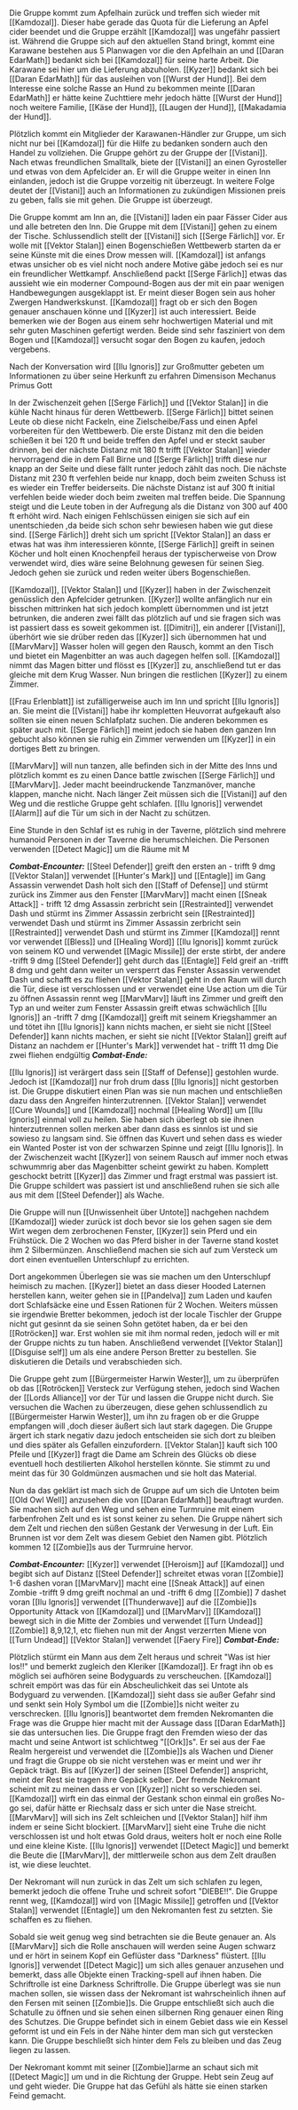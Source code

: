 Die Gruppe kommt zum Apfelhain zurück und treffen sich wieder mit [[Kamdozal]]. Dieser habe gerade das Quota für die Lieferung an Apfel cider beendet und die Gruppe erzählt [[Kamdozal]] was ungefähr passiert ist. Während die Gruppe sich auf den aktuellen Stand bringt, kommt eine Karawane bestehen aus 5 Planwagen vor die den Apfelhain an und [[Daran EdarMath]] bedankt sich bei [[Kamdozal]] für seine harte Arbeit. Die Karawane sei hier um die Lieferung abzuholen. [[Kyzer]] bedankt sich bei [[Daran EdarMath]] für das ausleihen von [[Wurst der Hund]]. Bei dem Interesse eine solche Rasse an Hund zu bekommen meinte [[Daran EdarMath]] er hätte keine Zuchttiere mehr jedoch hätte [[Wurst der Hund]] noch weitere Familie, [[Käse der Hund]], [[Laugen der Hund]], [[Makadamia der Hund]].

Plötzlich kommt ein Mitglieder der Karawanen-Händler zur Gruppe, um sich nicht nur bei [[Kamdozal]] für die Hilfe zu bedanken sondern auch den Handel zu vollziehen. Die Gruppe gehört zu der Gruppe der [[Vistani]]. Nach etwas freundlichen Smalltalk, biete der [[Vistani]] an einen Gyrosteller und etwas von dem Apfelcider an. Er will die Gruppe weiter in einen Inn einlanden, jedoch ist die Gruppe vorzeitig nit überzeugt. In weitere Folge deutet der [[Vistani]] auch an Informationen zu zukündigen Missionen preis zu geben, falls sie mit gehen. Die Gruppe ist überzeugt.

Die Gruppe kommt am Inn an, die [[Vistani]] laden ein paar Fässer Cider aus und alle betreten den Inn. Die Gruppe mit dem [[Vistani]] gehen zu einem der Tische. Schlussendlich stellt der [[Vistani]] sich [[Serge Färlich]] vor. Er wolle mit [[Vektor Stalan]] einen Bogenschießen Wettbewerb starten da er seine Künste mit die eines Drow messen will. [[Kamdozal]] ist anfangs etwas unsicher ob es viel nicht noch andere Motive gäbe jedoch sei es nur ein freundlicher Wettkampf. Anschließend packt [[Serge Färlich]] etwas das aussieht wie ein moderner Compound-Bogen aus der mit ein paar wenigen Handbewegungen ausgeklappt ist. Er meint dieser Bogen sein aus hoher Zwergen Handwerkskunst. [[Kamdozal]] fragt ob er sich den Bogen genauer anschauen könne und [[Kyzer]] ist auch interessiert. Beide bemerken wie der Bogen aus einem sehr hochwertigen Material und mit sehr guten Maschinen gefertigt werden. Beide sind sehr fasziniert von dem Bogen und [[Kamdozal]] versucht sogar den Bogen zu kaufen, jedoch vergebens.

Nach der Konversation wird [[Ilu Ignoris]] zur Großmutter gebeten um Informationen zu über seine Herkunft zu erfahren
Dimensison Mechanus
Primus Gott

In der Zwischenzeit gehen [[Serge Färlich]] und [[Vektor Stalan]] in die kühle Nacht hinaus für deren Wettbewerb. [[Serge Färlich]] bittet seinen Leute ob diese nicht Fackeln, eine Zielscheibe/Fass und einen Apfel vorbereiten für den Wettbewerb. Die erste Distanz mit den die beiden schießen it bei 120 ft und beide treffen den Apfel und er steckt sauber drinnen, bei der nächste Distanz mit 180 ft trifft [[Vektor Stalan]] wieder hervorragend die in dem Fall Birne und [[Serge Färlich]] trifft diese nur knapp an der Seite und diese fällt runter jedoch zählt das noch. Die nächste Distanz mit 230 ft verfehlen beide nur knapp, doch beim zweiten Schuss ist es wieder ein Treffer beiderseits. Die nächste Distanz ist auf 300 ft initial verfehlen beide wieder doch beim zweiten mal treffen beide. Die Spannung steigt und die Leute toben in der Aufregung als die Distanz von 300 auf 400 ft erhöht wird. Nach einigen Fehlschüssen einigen sie sich auf ein unentschieden ,da beide sich schon sehr bewiesen haben wie gut diese sind. [[Serge Färlich]] dreht sich um spricht [[Vektor Stalan]] an dass er etwas hat was ihm interessieren könnte, [[Serge Färlich]] greift in seinen Köcher und holt einen Knochenpfeil heraus der typischerweise von Drow verwendet wird, dies wäre seine Belohnung gewesen für seinen Sieg. Jedoch gehen sie zurück und reden weiter übers Bogenschießen.

[[Kamdozal]], [[Vektor Stalan]] und [[Kyzer]] haben in der Zwischenzeit genüsslich den Apfelcider getrunken. [[Kyzer]] wollte anfänglich nur ein bisschen mittrinken hat sich jedoch komplett übernommen und ist jetzt betrunken, die anderen zwei fällt das plötzlich auf und sie fragen sich was ist passiert dass es soweit gekommen ist. [[Dimitri]], ein anderer [[Vistani]], überhört wie sie drüber reden das [[Kyzer]] sich übernommen hat und [[MarvMarv]] Wasser holen will gegen den Rausch, kommt an den Tisch und bietet ein Magenbitter an was auch dagegen helfen soll. [[Kamdozal]] nimmt das Magen bitter und flösst es [[Kyzer]] zu, anschließend tut er das gleiche mit dem Krug Wasser. Nun bringen die restlichen [[Kyzer]] zu einem Zimmer.

[[Frau Erlenblatt]] ist zufälligerweise auch im Inn und spricht [[Ilu Ignoris]] an. Sie meint die [[Vistani]] habe ihr kompletten Heuvorrat aufgekauft also sollten sie einen neuen Schlafplatz suchen. Die anderen bekommen es später auch mit. [[Serge Färlich]] meint jedoch sie haben den ganzen Inn gebucht also können sie ruhig ein Zimmer verwenden um [[Kyzer]] in ein dortiges Bett zu bringen.

[[MarvMarv]] will nun tanzen, alle befinden sich in der Mitte des Inns und plötzlich kommt es zu einen Dance battle zwischen [[Serge Färlich]] und [[MarvMarv]]. Jeder macht beeindruckende Tanzmanöver, manche klappen, manche nicht. Nach länger Zeit müssen sich die [[Vistani]] auf den Weg und die restliche Gruppe geht schlafen. [[Ilu Ignoris]] verwendet [[Alarm]] auf die Tür um sich in der Nacht zu schützen.

Eine Stunde in den Schlaf ist es ruhig in der Taverne, plötzlich sind mehrere humanoid Personen in der Taverne die herumschleichen. Die Personen verwenden [[Detect Magic]] um die Räume mit M

***Combat-Encounter:***
[[Steel Defender]] greift den ersten an - trifft 9 dmg
[[Vektor Stalan]] verwendet [[Hunter's Mark]] und [[Entagle]] im Gang
Assassin verwendet Dash holt sich den [[Staff of Defense]] und stürmt zurück ins Zimmer aus den Fenster
[[MarvMarv]] macht einen [[Sneak Attack]] - trifft 12 dmg
Assassin zerbricht sein [[Restrainted]] verwendet Dash und stürmt ins Zimmer
Assassin zerbricht sein [[Restrainted]] verwendet Dash und stürmt ins Zimmer
Assassin zerbricht sein [[Restrainted]] verwendet Dash und stürmt ins Zimmer
[[Kamdozal]] rennt vor verwendet [[Bless]] und [[Healing Word]]
[[Ilu Ignoris]] kommt zurück von seinem KO und verwendet [[Magic Missile]] der erste stirbt, der andere -trifft 9 dmg
[[Steel Defender]] geht durch das [[Entagle]] Feld greif an -trifft 8 dmg und geht dann weiter un versperrt das Fenster
Assassin verwendet Dash und schafft es zu fliehen
[[Vektor Stalan]] geht in den Raum will durch die Tür, diese ist verschlossen und er verwendet eine Use action um die Tür zu öffnen
Assassin rennt weg
[[MarvMarv]] läuft ins Zimmer und greift den Typ an und weiter zum Fenster
Assassin greift etwas schwächlich [[Ilu Ignoris]] an -trifft 7 dmg
[[Kamdozal]] greift mit seinem Kriegshammer an und tötet ihn
[[Ilu Ignoris]] kann nichts machen, er sieht sie nicht
[[Steel Defender]] kann nichts machen, er sieht sie nicht
[[Vektor Stalan]] greift auf Distanz an nachdem er [[Hunter's Mark]] verwendet hat - trifft 11 dmg
Die zwei fliehen endgültig
***Combat-Ende:***

[[Ilu Ignoris]] ist verärgert dass sein [[Staff of Defense]] gestohlen wurde. Jedoch ist [[Kamdozal]] nur froh drum dass [[Ilu Ignoris]] nicht gestorben ist. Die Gruppe diskutiert einen Plan was sie nun machen und entschließen dazu dass den Angreifen hinterzutrennen. [[Vektor Stalan]] verwendet [[Cure Wounds]] und [[Kamdozal]] nochmal [[Healing Word]] um [[Ilu Ignoris]] einmal voll zu heilen. Sie haben sich überlegt ob sie ihnen hinterzutrennen sollen merken aber dann dass es sinnlos ist und sie sowieso zu langsam sind. Sie öffnen das Kuvert und sehen dass es wieder ein Wanted Poster ist von der schwarzen Spinne und zeigt [[Ilu Ignoris]]. In der Zwischenzeit wacht [[Kyzer]] von seinem Rausch auf immer noch etwas schwummrig aber das Magenbitter scheint gewirkt zu haben. Komplett geschockt betritt [[Kyzer]] das Zimmer und fragt erstmal was passiert ist. Die Gruppe schildert was passiert ist und anschließend ruhen sie sich alle aus mit dem [[Steel Defender]] als Wache.

Die Gruppe will nun [[Unwissenheit über Untote]] nachgehen nachdem [[Kamdozal]] wieder zurück ist doch bevor sie los gehen sagen sie dem Wirt wegen dem zerbrochenen Fenster, [[Kyzer]] sein Pferd und ein Frühstück. Die 2 Wochen wo das Pferd bisher in der Taverne stand kostet ihm 2 Silbermünzen. Anschließend machen sie sich auf zum Versteck um dort einen eventuellen Unterschlupf zu errichten. 

Dort angekommen Überlegen sie was sie machen um den Unterschlupf heimisch zu machen. [[Kyzer]] bietet an dass dieser Hooded Laternen herstellen kann, weiter gehen sie in [[Pandelva]] zum Laden und kaufen dort Schlafsäcke eine und Essen Rationen für 2 Wochen. Weiters müssen sie irgendwie Bretter bekommen, jedoch ist der locale Tischler der Gruppe nicht gut gesinnt da sie seinen Sohn getötet haben, da er bei den [[Rotröcken]] war. Erst wohlen sie mit ihm normal reden, jedoch will er mit der Gruppe nichts zu tun haben. Anschließend verwendet [[Vektor Stalan]] [[Disguise self]] um als eine andere Person Bretter zu bestellen. Sie diskutieren die Details und verabschieden sich.

Die Gruppe geht zum [[Bürgermeister Harwin Wester]], um zu überprüfen ob das [[Rotröcken]] Versteck zur Verfügung stehen, jedoch sind Wachen der [[Lords Alliance]] vor der Tür und lassen die Gruppe nicht durch. Sie versuchen die Wachen zu überzeugen, diese gehen schlussendlich zu [[Bürgermeister Harwin Wester]], um ihn zu fragen ob er die Gruppe empfangen will ,doch dieser äußert sich laut stark dagegen. Die Gruppe ärgert ich stark negativ dazu jedoch entscheiden sie sich dort zu bleiben und dies später als Gefallen einzufordern. [[Vektor Stalan]] kauft sich 100 Pfeile und [[Kyzer]] fragt die Dame am Schrein des Glücks ob diese eventuell hoch destilierten Alkohol herstellen könnte. Sie stimmt zu und meint das für 30 Goldmünzen ausmachen und sie holt das Material.

Nun da das geklärt ist mach sich de Gruppe auf um sich die Untoten beim [[Old Owl Well]] anzusehen die von [[Daran EdarMath]] beauftragt wurden. Sie machen sich auf den Weg und sehen eine Turmruine mit einem farbenfrohen Zelt und es ist sonst keiner zu sehen. Die Gruppe nähert sich dem Zelt und riechen den süßen Gestank der Verwesung in der Luft. Ein Brunnen ist vor dem Zelt was diesem Gebiet den Namen gibt. Plötzlich kommen 12 [[Zombie]]s aus der Turmruine hervor.

***Combat-Encounter:***
[[Kyzer]] verwendet [[Heroism]] auf [[Kamdozal]] und begibt sich auf Distanz
[[Steel Defender]] schreitet etwas voran
[[Zombie]] 1-6 dashen voran
[[MarvMarv]] macht eine [[Sneak Attack]] auf einen Zombie -trifft 9 dmg
greift nochmal an und -trifft 6 dmg
[[Zombie]] 7 dashet voran
[[Ilu Ignoris]] verwendet [[Thunderwave]] auf die [[Zombie]]s
Opportunity Attack von [[Kamdozal]] und [[MarvMarv]] 
[[Kamdozal]] bewegt sich in die Mitte der Zombies und verwendet [[Turn Undead]]
[[Zombie]] 8,9,12,1, etc fliehen nun mit der Angst verzerrten Miene von [[Turn Undead]]
[[Vektor Stalan]] verwendet [[Faery Fire]]
***Combat-Ende:***

Plötzlich stürmt ein Mann aus dem Zelt heraus und schreit "Was ist hier los!!" und bemerkt zugleich den Kleriker [[Kamdozal]]. Er fragt ihn ob es möglich sei aufhören seine Bodyguards zu verscheuchen. [[Kamdozal]] schreit empört was das für ein Abscheulichkeit das sei Untote als Bodyguard zu verwenden. [[Kamdozal]] sieht dass sie außer Gefahr sind und senkt sein Holy Symbol um die [[Zombie]]s nicht weiter zu verschrecken. [[Ilu Ignoris]] beantwortet dem fremden Nekromanten die Frage was die Gruppe hier macht mit der Aussage dass [[Daran EdarMath]] sie das untersuchen lies. Die Gruppe fragt den Fremden wieso der das macht und seine Antwort ist schlichtweg "[[Ork]]s". Er sei aus der Fae Realm hergereist und verwendet die [[Zombie]]s als Wachen und Diener und fragt die Gruppe ob sie nicht verstehen was er meint und wer ihr Gepäck trägt. Bis auf [[Kyzer]] der seinen [[Steel Defender]] anspricht, meint der Rest sie tragen ihre Gepäck selber. Der fremde Nekromant scheint mit zu meinen dass er von [[Kyzer]] nicht so verschieden sei. [[Kamdozal]] wirft ein das einmal der Gestank schon einmal ein großes No-go sei, dafür hätte er Riechsalz dass er sich unter die Nase streicht. [[MarvMarv]] will sich ins Zelt schleichen und [[Vektor Stalan]] hilf ihm indem er seine Sicht blockiert. [[MarvMarv]] sieht eine Truhe die nicht verschlossen ist und holt etwas Gold draus, weiters holt er noch eine Rolle und eine kleine Kiste. [[Ilu Ignoris]] verwendet [[Detect Magic]] und bemerkt die Beute die [[MarvMarv]], der mittlerweile schon aus dem Zelt draußen ist, wie diese leuchtet. 

Der Nekromant will nun zurück in das Zelt um sich schlafen zu legen, bemerkt jedoch die offene Truhe und schreit sofort "DIEBE!!". Die Gruppe rennt weg, [[Kamdozal]] wird von [[Magic Missile]] getroffen und [[Vektor Stalan]] verwendet [[Entagle]] um den Nekromanten fest zu setzten. Sie schaffen es zu fliehen.

Sobald sie weit genug weg sind betrachten sie die Beute genauer an. Als [[MarvMarv]] sich die Rolle anschauen will werden seine Augen schwarz und er hört in seinem Kopf ein Geflüster dass "Darkness" flüstert. [[Ilu Ignoris]] verwendet [[Detect Magic]] um sich alles genauer anzusehen und bemerkt, dass alle Objekte einen Tracking-spell auf ihnen haben. Die Schriftrolle ist eine Darkness Schriftrolle. Die Gruppe überlegt was sie nun machen sollen, sie wissen dass der Nekromant ist wahrscheinlich ihnen auf den Fersen mit seinen [[Zombie]]s. Die Gruppe entschließt sich auch die Schatulle zu öffnen und sie sehen einen silbernen Ring genauer einen Ring des Schutzes. Die Gruppe befindet sich in einem Gebiet dass wie ein Kessel geformt ist und ein Fels in der Nähe hinter dem man sich gut verstecken kann. Die Gruppe beschließt sich hinter dem Fels zu bleiben und das Zeug liegen zu lassen.

Der Nekromant kommt mit seiner [[Zombie]]arme an schaut sich mit [[Detect Magic]] um und in die Richtung der Gruppe. Hebt sein Zeug auf und geht wieder. Die Gruppe hat das Gefühl als hätte sie einen starken Feind gemacht. 